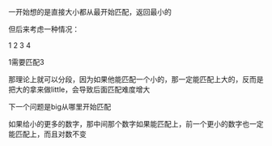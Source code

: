 一开始想的是直接大小都从最开始匹配，返回最小的

但后来考虑一种情况：

1 2 3 4

1需要匹配3

那理论上就可以分段，因为如果他能匹配一个小的，那一定能匹配上大的，反而是把大的拿来做little，会导致后面匹配难度增大

下一个问题是big从哪里开始匹配

如果给小的更多的数字，那中间那个数字如果能匹配上，前一个更小的数字也一定能匹配上，而且对数不变

